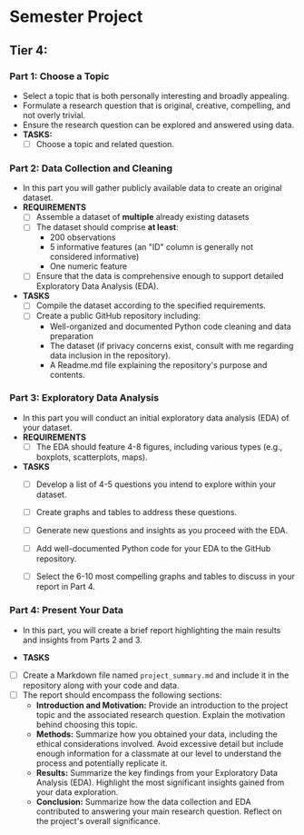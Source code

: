 # Semester Project
## Tier 4:
### Part 1: Choose a Topic
* Select a topic that is both personally interesting and broadly appealing.
* Formulate a research question that is original, creative, compelling, and not overly trivial.
* Ensure the research question can be explored and answered using data.
* **TASKS:**
    - [ ] Choose a topic and related question.

### Part 2: Data Collection and Cleaning
* In this part you will gather publicly available data to create an original dataset.
* **REQUIREMENTS** 
    - [ ] Assemble a dataset of **multiple** already existing datasets 
    - [ ] The dataset should comprise **at least**:
        * 200 observations 
        * 5 informative features (an "ID" column is generally not considered informative)
        * One numeric feature
    - [ ] Ensure that the data is comprehensive enough to support detailed Exploratory Data Analysis (EDA).
* **TASKS**
    - [ ] Compile the dataset according to the specified requirements.
    - [ ] Create a public GitHub repository including:
        * Well-organized and documented Python code cleaning and data preparation
        * The dataset (if privacy concerns exist, consult with me regarding data inclusion in the repository).
        * A Readme.md file explaining the repository's purpose and contents.

### Part 3: Exploratory Data Analysis
* In this part you will conduct an initial exploratory data analysis (EDA) of your dataset.
* **REQUIREMENTS**
    - [ ] The EDA should feature 4-8 figures, including various types (e.g., boxplots, scatterplots, maps).
* **TASKS**
    - [ ] Develop a list of 4-5 questions you intend to explore within your dataset.
    - [ ] Create graphs and tables to address these questions.
    - [ ] Generate new questions and insights as you proceed with the EDA.
    - [ ] Add well-documented Python code for your EDA to the GitHub repository.
    - [ ] Select the 6-10 most compelling graphs and tables to discuss in your report in Part 4.

 
### Part 4: Present Your Data
* In this part, you will create a brief report highlighting the main results and insights from Parts 2 and 3.  

* **TASKS**
- [ ] Create a Markdown file named `project_summary.md` and include it in the repository along with your code and data.
- [ ] The report should encompass the following sections:
    * **Introduction and Motivation:** Provide an introduction to the project topic and the associated research question. Explain the motivation behind choosing this topic.
    * **Methods:** Summarize how you obtained your data, including the ethical considerations involved. Avoid excessive detail but include enough information for a classmate at our level to understand the process and potentially replicate it.
    * **Results:** Summarize the key findings from your Exploratory Data Analysis (EDA). Highlight the most significant insights gained from your data exploration.
    * **Conclusion:** Summarize how the data collection and EDA contributed to answering your main research question. Reflect on the project's overall significance.


 
